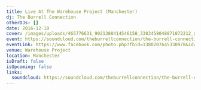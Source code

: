 ```yaml
---
title: Live At The Warehouse Project (Manchester)
dj: The Burrell Connection
otherDJs: []
date: 2016-12-10
cover: /images/uploads/465776631_9021388414546158_3383458048871072212_n.png
event: https://soundcloud.com/theburrellconnection/the-burrell-connection-live-the-warehouse-project-manchester-2016
eventLink: https://www.facebook.com/photo.php?fbid=1380207645330978&id=140859962599092&set=a.163955316956223
venue: Warehouse Project
location: Manchester
isDraft: false
isUpcoming: false
links:
  soundcloud: https://soundcloud.com/theburrellconnection/the-burrell-connection-live-the-warehouse-project-manchester-2016
---
```

